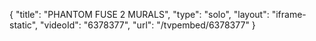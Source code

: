 {
    "title": "PHANTOM FUSE 2 MURALS",
    "type": "solo",
    "layout": "iframe-static",
    "videoId": "6378377",
    "url": "\/tvpembed\/6378377"
}